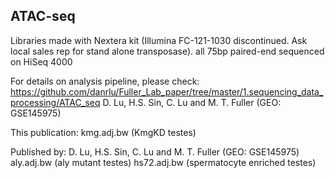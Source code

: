 ## ATAC-seq

Libraries made with Nextera kit (Illumina FC-121-1030 discontinued. Ask local sales rep for stand alone transposase). all 75bp paired-end sequenced on HiSeq 4000

For details on analysis pipeline, please check: https://github.com/danrlu/Fuller_Lab_paper/tree/master/1.sequencing_data_processing/ATAC_seq
D. Lu, H.S. Sin, C. Lu and M. T. Fuller (GEO: GSE145975)

This publication:
kmg.adj.bw (KmgKD testes)

Published by: D. Lu, H.S. Sin, C. Lu and M. T. Fuller (GEO: GSE145975)
aly.adj.bw (aly mutant testes)
hs72.adj.bw (spermatocyte enriched testes)
